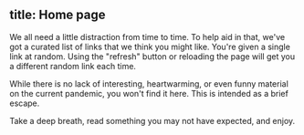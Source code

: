 title: Home page
-----------------

We all need a little distraction from time to time. To help aid in that, we've got a curated list of links that we think you might like. You're given a single link at random. Using the "refresh" button or reloading the page will get you a different random link each time.

While there is no lack of interesting, heartwarming, or even funny material on the current pandemic, you won't find it here. This is intended as a brief escape.

Take a deep breath, read something you may not have expected, and enjoy.